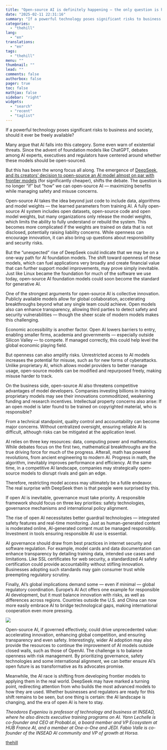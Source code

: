 ```yaml
---
title: "Open-source AI is definitely happening — the only question is how"
date: "2025-02-11 22:31:16"
summary: "If a powerful technology poses significant risks to business and society, should it ever be freely available? Many argue that AI falls into this category. Some even warn of existential threats. Since the advent of foundation models like ChatGPT, debates among AI experts, executives and regulators have centered around whether..."
categories:
  - "thehill"
lang:
  - "en"
translations:
  - "en"
tags:
  - "thehill"
menu: ""
thumbnail: ""
lead: ""
comments: false
authorbox: false
pager: true
toc: false
mathjax: false
sidebar: "right"
widgets:
  - "search"
  - "recent"
  - "taglist"
---
```


If a powerful technology poses significant risks to business and society, should it ever be freely available?

Many argue that AI falls into this category. Some even warn of existential threats. Since the advent of foundation models like ChatGPT, debates among AI experts, executives and regulators have centered around whether these models should be open-sourced.

But this has been the wrong focus all along. The emergence of [DeepSeek, and its creators’ decision to open-source an AI model almost on par with frontier models](https://www.livescience.com/technology/artificial-intelligence/why-is-deekspeek-such-a-game-changer-scientists-explain-how-the-ai-models-work-and-why-they-were-so-cheap-to-build) (for significantly cheaper), shifts the debate. The question is no longer “if” but “how” we can open-source AI — maximizing benefits while managing safety and misuse concerns.

Open-source AI takes the idea beyond just code to include data, algorithms and model weights — the learned parameters from training AI. A fully open-source AI system includes open datasets, open-source code and open model weights, but many organizations only release the model weights, which limits the ability to fully understand or rebuild the system. This becomes more complicated if the weights are trained on data that is not disclosed, potentially raising liability concerns. While openness can encourage innovation, it can also bring up questions about responsibility and security risks.

But the “unexpected” rise of DeepSeek could indicate that we may be on a one-way path for AI foundation models. The shift toward openness of these models, which can fuel applications very broadly and create financial value that can further support model improvements, may prove simply inevitable. Just like Linux became the foundation for much of the software we use today, open-source AI foundation models could soon become the standard for generative AI.

One of the strongest arguments for open-source AI is collective innovation. Publicly available models allow for global collaboration, accelerating breakthroughs beyond what any single team could achieve. Open models also can enhance transparency, allowing third parties to detect safety and security vulnerabilities — though the sheer scale of modern models makes this challenging.

Economic accessibility is another factor. Open AI lowers barriers to entry, enabling smaller firms, academia and governments — especially outside Silicon Valley — to compete. If managed correctly, this could help level the global economic playing field.

But openness can also amplify risks. Unrestricted access to AI models increases the potential for misuse, such as for new forms of cyberattacks. Unlike proprietary AI, which allows model providers to better manage usage, open-source models can be modified and repurposed freely, making misuse harder to track.

On the business side, open-source AI also threatens competitive advantages of model developers. Companies investing billions in training proprietary models may see their innovations commoditized, weakening funding and research incentives. Intellectual property concerns also arise: If an open model is later found to be trained on copyrighted material, who is responsible?

From a technical standpoint, quality control and accountability can become major concerns. Without centralized oversight, ensuring reliable AI is difficult, although risks can be mitigated at the application level.

AI relies on three key resources: data, computing power and mathematics. While debates focus on the first two, mathematical breakthroughs are the true driving force for much of the progress. Afterall, math has powered revolutions, from ancient engineering to modern AI. Progress in math, the algorithm, inevitably improves performance and efficiency. At the same time, in a competitive AI landscape, companies may strategically open-source models to disrupt rivals and gain an edge.

Therefore, restricting model access may ultimately be a futile endeavor.  The real surprise with DeepSeek then is that people were surprised by this.

If open AI is inevitable, governance must take priority. A responsible framework should focus on three key priorities: safety technologies, governance mechanisms and international policy alignment.

The rise of open AI necessitates better guardrail technologies — integrated safety features and real-time monitoring. Just as human-generated content is moderated online, AI-generated content must be managed responsibly. Investment in tools ensuring responsible AI use is essential.

AI governance should draw from best practices in internet security and software regulation. For example, model cards and data documentation can enhance transparency by detailing training data, intended use cases and limitations. Like SSL certificates for web security, a standardized AI safety certification could provide accountability without stifling innovation. Businesses adopting such standards may gain consumer trust while preempting regulatory scrutiny.

Finally, AI’s global implications demand some — even if minimal — global regulatory coordination. Europe’s AI Act offers one example for responsible AI development, but it must balance innovation with risks, as well as differences across regions. Countries outside the U.S. and China can now more easily embrace AI to bridge technological gaps, making international cooperation even more pressing.


[![](https://thehill.com/wp-content/uploads/sites/2/2023/11/op2.png?w=600)](https://thehill.com/submitting-opinion-content/)

Open-source AI, if governed effectively, could drive unprecedented value: accelerating innovation, enhancing global competition, and ensuring transparency and even safety. Interestingly, wider AI adoption may also provide the resources to continue the improvement of AI models outside closed walls, such as those of OpenAI. The challenge is to balance openness with risk management. By prioritizing governance, safety technologies and some international alignment, we can better ensure AI’s open future is as transformative as its advocates promise.

Meanwhile, the AI race is shifting from developing frontier models to applying them in the real world. DeepSeek may have marked a turning point, redirecting attention from who builds the most advanced models to how they are used. Whether businesses and regulators are ready for this shift remains to be seen, but one thing is certain: the AI landscape is changing, and the era of open AI is here to stay.

*Theodoros Evgeniou is professor of technology and business at INSEAD, where he also directs executive training programs on AI. Yann Lechelle is co-founder and CEO at Probabl.ai, a board member and VP Ecosystem at HUB France AI, and a member at One-o-One and JEDI. Fabio Valle is co-founder of the INSEAD AI community and VP of growth at Horsa.*

[thehill](https://thehill.com/opinion/5136602-open-source-ai-risks-benefits/)
